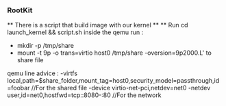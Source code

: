### RootKit

** There is a script that build image with our kernel **
** Run cd launch_kernel && script.sh
inside the qemu run :
- mkdir -p /tmp/share
- mount -t 9p -o trans=virtio host0 /tmp/share -oversion=9p2000.L' to share file

qemu line advice :
-virtfs local,path=$share_folder,mount_tag=host0,security_model=passthrough,id=foobar //For the shared file
-device virtio-net-pci,netdev=net0 -netdev user,id=net0,hostfwd=tcp::8080-:80 //For the network
